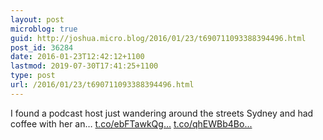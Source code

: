 ```yaml
---
layout: post
microblog: true
guid: http://joshua.micro.blog/2016/01/23/t690711093388394496.html
post_id: 36284
date: 2016-01-23T12:42:12+1100
lastmod: 2019-07-30T17:41:25+1100
type: post
url: /2016/01/23/t690711093388394496.html
---
```

I found a podcast host just wandering around the streets Sydney and had coffee with her an… [t.co/ebFTawkQg...](https://t.co/ebFTawkQgv) [t.co/qhEWBb4Bo...](https://t.co/qhEWBb4Boi)
